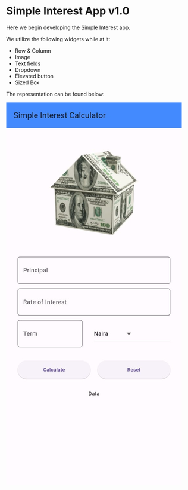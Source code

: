 # Simple Interest App v1.0

Here we begin developing the Simple Interest app.

We utilize the following widgets while at it:

* Row & Column
* Image
* Text fields
* Dropdown
* Elevated button
* Sized Box

The representation can be found below:

![alt text](<WhatsApp Image 2024-03-22 at 15.31.32_8e53efd9.jpg>)